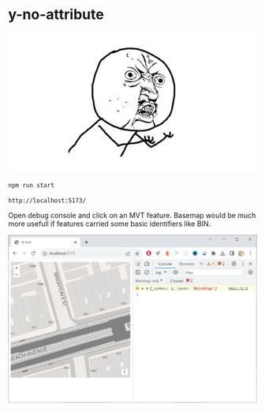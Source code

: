 # y-no-attribute

![y-no-attribute](y-u-no-guy.jpg)

`npm run start`

`http://localhost:5173/`

Open debug console and click on an MVT feature.  Basemap would be much more usefull if features carried some basic identifiers like BIN.

![example useage](example.png)
